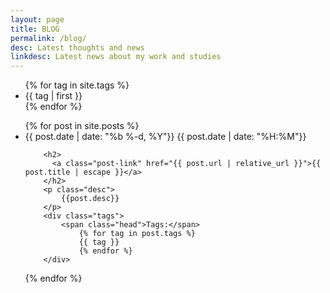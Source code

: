 ```yaml
---
layout: page
title: BLOG
permalink: /blog/
desc: Latest thoughts and news
linkdesc: Latest news about my work and studies
---
```

<div class="horizontal-center">
<ul class="blog-categories">
{% for tag in site.tags %}
	<li>
		{{ tag | first }}
	</li>
{% endfor %}
</ul>
</div>
<ul class="post-list">
{% for post in site.posts %}
<li>
	<span class="post-meta">
		<i class="fa fa-calendar" aria-hidden="true"></i>
		{{ post.date | date: "%b %-d, %Y"}} 
		<i class="fa fa-clock-o" aria-hidden="true"></i>
		{{ post.date | date: "%H:%M"}}
	</span>

        <h2>
          <a class="post-link" href="{{ post.url | relative_url }}">{{ post.title | escape }}</a>
        </h2>
        <p class="desc">
        	{{post.desc}}
    	</p>
    	<div class="tags">
            <span class="head">Tags:</span>
        		{% for tag in post.tags %}
        		{{ tag }}
        		{% endfor %}
    	</div>
</li>
{% endfor %}
</ul>
